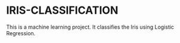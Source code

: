 # IRIS-CLASSIFICATION
This is a machine learning project. It classifies the Iris using Logistic Regression.
